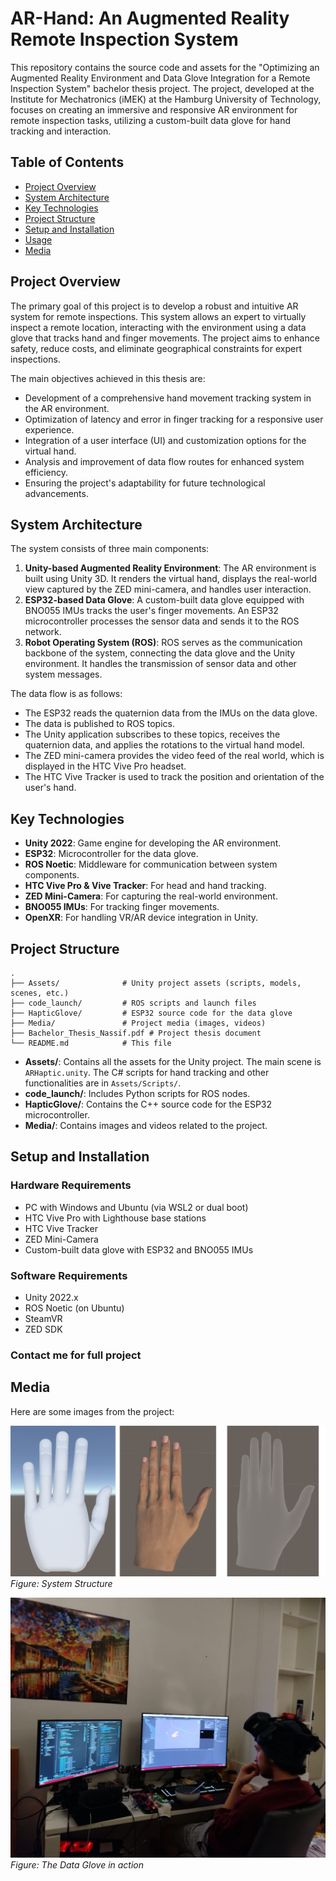 # AR-Hand: An Augmented Reality Remote Inspection System

This repository contains the source code and assets for the "Optimizing an Augmented Reality Environment and Data Glove Integration for a Remote Inspection System" bachelor thesis project. The project, developed at the Institute for Mechatronics (iMEK) at the Hamburg University of Technology, focuses on creating an immersive and responsive AR environment for remote inspection tasks, utilizing a custom-built data glove for hand tracking and interaction.

## Table of Contents

- [Project Overview](#project-overview)
- [System Architecture](#system-architecture)
- [Key Technologies](#key-technologies)
- [Project Structure](#project-structure)
- [Setup and Installation](#setup-and-installation)
- [Usage](#usage)
- [Media](#media)

## Project Overview

The primary goal of this project is to develop a robust and intuitive AR system for remote inspections. This system allows an expert to virtually inspect a remote location, interacting with the environment using a data glove that tracks hand and finger movements. The project aims to enhance safety, reduce costs, and eliminate geographical constraints for expert inspections.

The main objectives achieved in this thesis are:
- Development of a comprehensive hand movement tracking system in the AR environment.
- Optimization of latency and error in finger tracking for a responsive user experience.
- Integration of a user interface (UI) and customization options for the virtual hand.
- Analysis and improvement of data flow routes for enhanced system efficiency.
- Ensuring the project's adaptability for future technological advancements.

## System Architecture

The system consists of three main components:

1.  **Unity-based Augmented Reality Environment**: The AR environment is built using Unity 3D. It renders the virtual hand, displays the real-world view captured by the ZED mini-camera, and handles user interaction.
2.  **ESP32-based Data Glove**: A custom-built data glove equipped with BNO055 IMUs tracks the user's finger movements. An ESP32 microcontroller processes the sensor data and sends it to the ROS network.
3.  **Robot Operating System (ROS)**: ROS serves as the communication backbone of the system, connecting the data glove and the Unity environment. It handles the transmission of sensor data and other system messages.

The data flow is as follows:
- The ESP32 reads the quaternion data from the IMUs on the data glove.
- The data is published to ROS topics.
- The Unity application subscribes to these topics, receives the quaternion data, and applies the rotations to the virtual hand model.
- The ZED mini-camera provides the video feed of the real world, which is displayed in the HTC Vive Pro headset.
- The HTC Vive Tracker is used to track the position and orientation of the user's hand.

## Key Technologies

-   **Unity 2022**: Game engine for developing the AR environment.
-   **ESP32**: Microcontroller for the data glove.
-   **ROS Noetic**: Middleware for communication between system components.
-   **HTC Vive Pro & Vive Tracker**: For head and hand tracking.
-   **ZED Mini-Camera**: For capturing the real-world environment.
-   **BNO055 IMUs**: For tracking finger movements.
-   **OpenXR**: For handling VR/AR device integration in Unity.

## Project Structure

```
.
├── Assets/              # Unity project assets (scripts, models, scenes, etc.)
├── code_launch/         # ROS scripts and launch files
├── HapticGlove/         # ESP32 source code for the data glove
├── Media/               # Project media (images, videos)
├── Bachelor_Thesis_Nassif.pdf # Project thesis document
└── README.md            # This file
```

-   **Assets/**: Contains all the assets for the Unity project. The main scene is `ARHaptic.unity`. The C# scripts for hand tracking and other functionalities are in `Assets/Scripts/`.
-   **code_launch/**: Includes Python scripts for ROS nodes.
-   **HapticGlove/**: Contains the C++ source code for the ESP32 microcontroller.
-   **Media/**: Contains images and videos related to the project.

## Setup and Installation

### Hardware Requirements

-   PC with Windows and Ubuntu (via WSL2 or dual boot)
-   HTC Vive Pro with Lighthouse base stations
-   HTC Vive Tracker
-   ZED Mini-Camera
-   Custom-built data glove with ESP32 and BNO055 IMUs

### Software Requirements

-   Unity 2022.x
-   ROS Noetic (on Ubuntu)
-   SteamVR
-   ZED SDK

### Contact me for full project

## Media

Here are some images from the project:

![System Structure](Media/imgonline-com-ua-collage-613nEckU0t.jpg)
*Figure: System Structure*

![Data Glove](Media/Me.jpg)
*Figure: The Data Glove in action*
